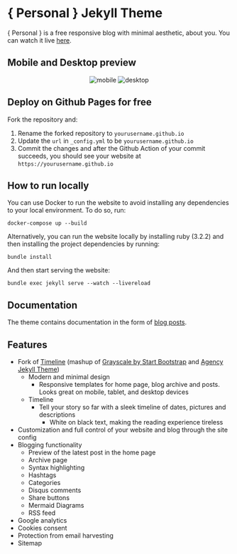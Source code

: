 # { Personal } Jekyll Theme

{ Personal } is a free responsive blog with minimal aesthetic, about you. You
can watch it live [here](https://le4ker.github.io/personal-jekyll-theme/).

## Mobile and Desktop preview

<p align="center">
    <img src=".github/images/mobile.gif" alt="mobile" />
    <img src=".github/images/desktop.gif" alt="desktop" />
</p>

## Deploy on Github Pages for free

Fork the repository and:

1. Rename the forked repository to `yourusername.github.io`
2. Update the `url` in `_config.yml` to be `yourusername.github.io`
3. Commit the changes and after the Github Action of your commit succeeds, you
   should see your website at `https://yourusername.github.io`

## How to run locally

You can use Docker to run the website to avoid installing any dependencies to
your local environment. To do so, run:

```shell
docker-compose up --build
```

Alternatively, you can run the website locally by installing ruby (3.2.2) and
then installing the project dependencies by running:

```shell
bundle install
```

And then start serving the website:

```shell
bundle exec jekyll serve --watch --livereload
```

## Documentation

The theme contains documentation in the form of
[blog posts](https://le4ker.github.io/personal-jekyll-theme/blog).

## Features

- Fork of [Timeline](https://github.com/kirbyt/timeline-jekyll-theme) (mashup of
  [Grayscale by Start Bootstrap](https://github.com/IronSummitMedia/startbootstrap-grayscale)
  and [Agency Jekyll Theme](https://github.com/y7kim/agency-jekyll-theme))
  - Modern and minimal design
    - Responsive templates for home page, blog archive and posts. Looks great on
      mobile, tablet, and desktop devices
  - Timeline
    - Tell your story so far with a sleek timeline of dates, pictures and
      descriptions
      - White on black text, making the reading experience tireless
- Customization and full control of your website and blog through the site
  config
- Blogging functionality
  - Preview of the latest post in the home page
  - Archive page
  - Syntax highlighting
  - Hashtags
  - Categories
  - Disqus comments
  - Share buttons
  - Mermaid Diagrams
  - RSS feed
- Google analytics
- Cookies consent
- Protection from email harvesting
- Sitemap
